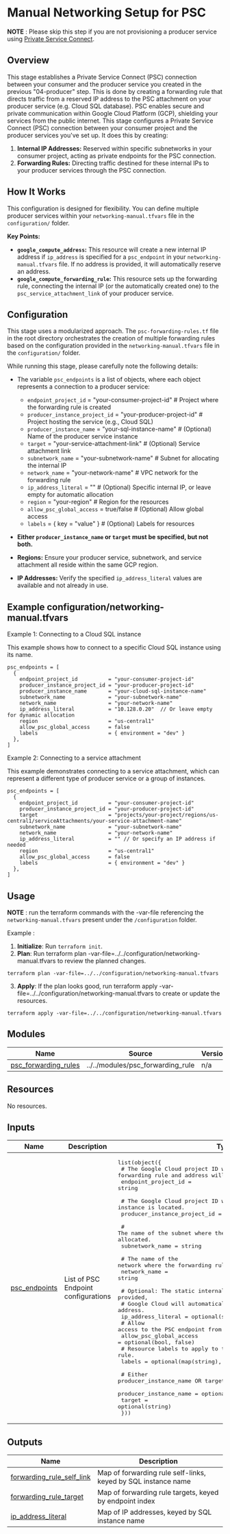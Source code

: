 # Manual Networking Setup for PSC

**NOTE** : Please skip this step if you are not provisioning a producer service using [Private Service Connect](https://cloud.google.com/vpc/docs/private-service-connect).

## Overview

This stage establishes a Private Service Connect (PSC) connection between your consumer and the producer service you created in the previous "04-producer" step. This is done by creating a forwarding rule that directs traffic from a reserved IP address to the PSC attachment on your producer service (e.g. Cloud SQL database). PSC enables secure and private communication within Google Cloud Platform (GCP), shielding your services from the public internet. This stage configures a Private Service Connect (PSC) connection between your consumer project and the producer services you've set up. It does this by creating:

1. **Internal IP Addresses:** Reserved within specific subnetworks in your consumer project, acting as private endpoints for the PSC connection.
2. **Forwarding Rules:** Directing traffic destined for these internal IPs to your producer services through the PSC connection.

## How It Works

This configuration is designed for flexibility. You can define multiple producer services within your `networking-manual.tfvars` file in the `configuration/` folder.

**Key Points:**

* **`google_compute_address`:**  This resource will create a new internal IP address if `ip_address` is specified for a `psc_endpoint` in your `networking-manual.tfvars` file. If no address is provided, it will automatically reserve an address.
* **`google_compute_forwarding_rule`:**  This resource sets up the forwarding rule, connecting the internal IP (or the automatically created one) to the `psc_service_attachment_link` of your producer service.

## Configuration

This stage uses a modularized approach. The `psc-forwarding-rules.tf` file in the root directory orchestrates the creation of multiple forwarding rules based on the configuration provided in the `networking-manual.tfvars` file in the `configuration/` folder.

While running this stage, please carefully note the following details:

- The variable `psc_endpoints` is a list of objects, where each object represents a connection to a producer service:

    - `endpoint_project_id`           = "your-consumer-project-id"  # Project where the forwarding rule is created
    - `producer_instance_project_id`  = "your-producer-project-id"  # Project hosting the service (e.g., Cloud SQL)
    - `producer_instance_name`        = "your-sql-instance-name"    # (Optional) Name of the producer service instance
    - `target`                       = "your-service-attachment-link" # (Optional) Service attachment link
    - `subnetwork_name`               = "your-subnetwork-name"     # Subnet for allocating the internal IP
    - `network_name`                  = "your-network-name"        # VPC network for the forwarding rule
    - `ip_address_literal`            = ""                 # (Optional) Specific internal IP, or leave empty for automatic allocation
    - `region`                       = "your-region"              # Region for the resources
    - `allow_psc_global_access`       = true/false                  # (Optional) Allow global access
    - `labels`                        = { key = "value" }           # (Optional) Labels for resources

- **Either `producer_instance_name` or `target` must be specified, but not both.**
- **Regions:** Ensure your producer service, subnetwork, and service attachment all reside within the same GCP region.
- **IP Addresses:** Verify the specified `ip_address_literal` values are available and not already in use.

## Example configuration/networking-manual.tfvars

Example 1: Connecting to a Cloud SQL instance

This example shows how to connect to a specific Cloud SQL instance using its name.

```
psc_endpoints = [
  {
    endpoint_project_id          = "your-consumer-project-id"
    producer_instance_project_id = "your-producer-project-id"
    producer_instance_name       = "your-cloud-sql-instance-name" 
    subnetwork_name              = "your-subnetwork-name"
    network_name                 = "your-network-name"
    ip_address_literal           = "10.128.0.20"  // Or leave empty for dynamic allocation
    region                       = "us-central1" 
    allow_psc_global_access      = false
    labels                       = { environment = "dev" }
  },
]
```

Example 2: Connecting to a service attachment

This example demonstrates connecting to a service attachment, which can represent a different type of producer service or a group of instances.

```
psc_endpoints = [
  {
    endpoint_project_id          = "your-consumer-project-id"
    producer_instance_project_id = "your-producer-project-id"
    target                       = "projects/your-project/regions/us-central1/serviceAttachments/your-service-attachment-name" 
    subnetwork_name              = "your-subnetwork-name"
    network_name                 = "your-network-name"
    ip_address_literal           = "" // Or specify an IP address if needed
    region                       = "us-central1"
    allow_psc_global_access      = false
    labels                       = { environment = "dev" }
  },
]
```

## Usage

**NOTE** : run the terraform commands with the -var-file referencing the `networking-manual.tfvars` present under the `/configuration` folder. 

Example :

1. **Initialize**: Run `terraform init`.
2. **Plan**: Run terraform plan -var-file=../../configuration/networking-manual.tfvars to review the planned changes.

```
terraform plan -var-file=../../configuration/networking-manual.tfvars
```
3. **Apply**: If the plan looks good, run terraform apply -var-file=../../configuration/networking-manual.tfvars to create or update the resources.

```
terraform apply -var-file=../../configuration/networking-manual.tfvars
```

<!-- BEGIN_TF_DOCS -->
## Modules

| Name | Source | Version |
|------|--------|---------|
| <a name="module_psc_forwarding_rules"></a> [psc\_forwarding\_rules](#module\_psc\_forwarding\_rules) | ../../modules/psc_forwarding_rule | n/a |

## Resources

No resources.

## Inputs

| Name | Description | Type | Default | Required |
|------|-------------|------|---------|:--------:|
| <a name="input_psc_endpoints"></a> [psc\_endpoints](#input\_psc\_endpoints) | List of PSC Endpoint configurations | <pre>list(object({<br>    # The Google Cloud project ID where the forwarding rule and address will be created.<br>    endpoint_project_id = string<br><br>    # The Google Cloud project ID where the Cloud SQL instance is located.<br>    producer_instance_project_id = string<br><br>    # The name of the subnet where the internal IP address will be allocated.<br>    subnetwork_name = string<br><br>    # The name of the network where the forwarding rule will be created.<br>    network_name = string<br><br>    # Optional: The static internal IP address to use. If not provided,<br>    # Google Cloud will automatically allocate an IP address.<br>    ip_address_literal = optional(string, "")<br>    # Allow access to the PSC endpoint from any region.<br>    allow_psc_global_access = optional(bool, false)<br>    # Resource labels to apply to the forwarding rule.<br>    labels = optional(map(string), {})<br><br>    # Either producer_instance_name OR target must be specified, but not both<br>    producer_instance_name = optional(string)<br>    target                 = optional(string)<br>  }))</pre> | n/a | yes |

## Outputs

| Name | Description |
|------|-------------|
| <a name="output_forwarding_rule_self_link"></a> [forwarding\_rule\_self\_link](#output\_forwarding\_rule\_self\_link) | Map of forwarding rule self-links, keyed by SQL instance name |
| <a name="output_forwarding_rule_target"></a> [forwarding\_rule\_target](#output\_forwarding\_rule\_target) | Map of forwarding rule targets, keyed by endpoint index |
| <a name="output_ip_address_literal"></a> [ip\_address\_literal](#output\_ip\_address\_literal) | Map of IP addresses, keyed by SQL instance name |
<!-- END_TF_DOCS -->